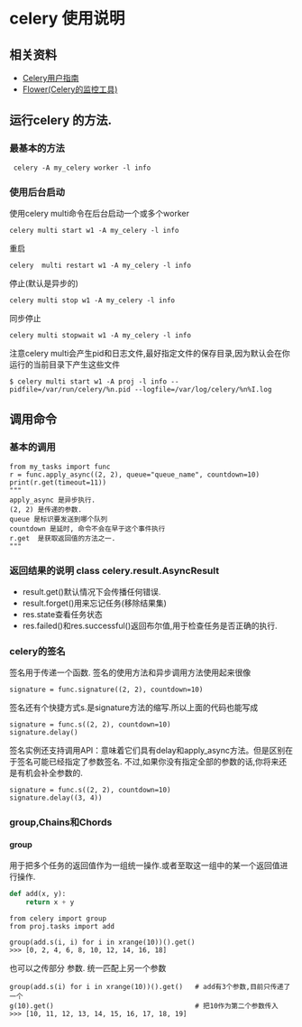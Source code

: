 # celery 使用说明

## 相关资料

* [Celery用户指南](http://docs.celeryproject.org/en/latest/userguide/index.html)
* [Flower(Celery的监控工具)](https://flower.readthedocs.io/en/latest/)

## 运行celery 的方法.

### 最基本的方法

```shell
 celery -A my_celery worker -l info
```

### 使用后台启动

使用celery multi命令在后台启动一个或多个worker

```shell
celery multi start w1 -A my_celery -l info
```

重启

```shell
celery  multi restart w1 -A my_celery -l info
```

停止(默认是异步的)

```shell
celery multi stop w1 -A my_celery -l info
```

同步停止

```shell
celery multi stopwait w1 -A my_celery -l info
```

注意celery multi会产生pid和日志文件,最好指定文件的保存目录,因为默认会在你运行的当前目录下产生这些文件

```shell
$ celery multi start w1 -A proj -l info --pidfile=/var/run/celery/%n.pid --logfile=/var/log/celery/%n%I.log
```

## 调用命令

### 基本的调用

```python3
from my_tasks import func
r = func.apply_async((2, 2), queue="queue_name", countdown=10)
print(r.get(timeout=11))
"""
apply_async 是异步执行.
(2, 2) 是传递的参数.
queue 是标识要发送到哪个队列
countdown 是延时, 命令不会在早于这个事件执行
r.get  是获取返回值的方法之一.
"""
```

### 返回结果的说明 class celery.result.AsyncResult

* result.get()默认情况下会传播任何错误.
* result.forget()用来忘记任务(移除结果集)
* res.state查看任务状态
* res.failed()和res.successful()返回布尔值,用于检查任务是否正确的执行.

### celery的签名

签名用于传递一个函数. 签名的使用方法和异步调用方法使用起来很像

```python3
signature = func.signature((2, 2), countdown=10)
```

签名还有个快捷方式s.是signature方法的缩写.所以上面的代码也能写成

```python3
signature = func.s((2, 2), countdown=10)
signature.delay()
```

签名实例还支持调用API：意味着它们具有delay和apply_async方法。但是区别在于签名可能已经指定了参数签名.
不过,如果你没有指定全部的参数的话,你将来还是有机会补全参数的.

```python3
signature = func.s((2, 2), countdown=10)
signature.delay((3, 4))
```

### group,Chains和Chords

#### group

用于把多个任务的返回值作为一组统一操作.或者至取这一组中的某一个返回值进行操作.

```python
def add(x, y):
    return x + y
```

```python3
from celery import group
from proj.tasks import add

group(add.s(i, i) for i in xrange(10))().get()
>>> [0, 2, 4, 6, 8, 10, 12, 14, 16, 18]
```

也可以之传部分 参数. 统一匹配上另一个参数

```python3
group(add.s(i) for i in xrange(10))().get()   # add有3个参数,目前只传递了一个
g(10).get()                                   # 把10作为第二个参数传入
>>> [10, 11, 12, 13, 14, 15, 16, 17, 18, 19]
```




